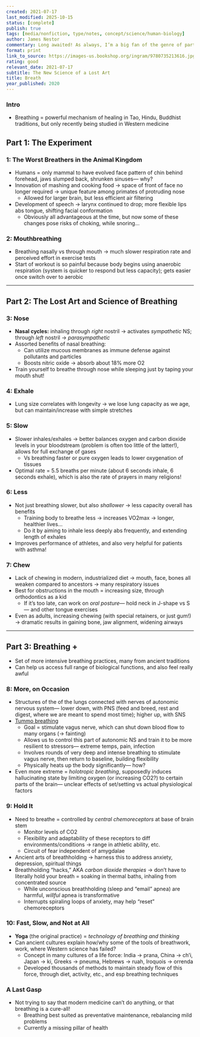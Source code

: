 ```yaml
---
created: 2021-07-17
last_modified: 2025-10-15
status: [complete]
publish: true
tags: [media/nonfiction, type/notes, concept/science/human-biology]
author: James Nestor
commentary: Long awaited! As always, I’m a big fan of the genre of participatory journalism, and Nestor’s exploration of the “lost art and science” of breathing is uniquely relatable. In weaving together peer-reviewed science, anecdotal evidence, indigenous knowledge, and his own personal experience, he offers an engaging and comprehensive landscape of the potential and accessibility of breathing to change our lives.s
format: print
link_to_source: https://images-us.bookshop.org/ingram/9780735213616.jpg?v=5d18f5a54b10dd12f0c21fbbacdb90eb
rating: good
relevant_date: 2021-07-17
subtitle: The New Science of a Lost Art
title: Breath
year_published: 2020
---
```

### Intro

- Breathing = powerful mechanism of healing in Tao, Hindu, Buddhist traditions, but only recently being studied in Western medicine

## Part 1: The Experiment

### 1: The Worst Breathers in the Animal Kingdom

- Humans = only mammal to have evolved face pattern of chin behind forehead, jaws slumped back, shrunken sinuses— why?
- Innovation of mashing and cooking food → space of front of face no longer required → unique feature among primates of protruding nose
    - Allowed for larger brain, but less efficient air filtering
- Development of speech → larynx continued to drop; more flexible lips abs tongue, shifting facial conformation
    - Obviously all advantageous at the time, but now some of these changes pose risks of choking, while snoring…

### 2: Mouthbreathing

- Breathing nasally vs through mouth → much slower respiration rate and perceived effort in exercise tests
- Start of workout is so painful because body begins using anaerobic respiration (system is quicker to respond but less capacity); gets easier once switch over to aerobic

---

## Part 2: The Lost Art and Science of Breathing

### 3: Nose

- **Nasal cycles:** inhaling through *right* nostril → activates *sympathetic* NS; through *left* nostril → *parasympathetic*
- Assorted benefits of nasal breathing:
    - Can utilize mucous membranes as immune defense against pollutants and particles
    - Boosts nitric oxide → absorb about 18% more O2
- Train yourself to breathe through nose while sleeping just by taping your mouth shut!

### 4: Exhale

- Lung size correlates with longevity → we lose lung capacity as we age, but can maintain/increase with simple stretches

### 5: Slow

- Slower inhales/exhales → better balances oxygen and carbon dioxide levels in your bloodstream (problem is often too little of the latter!), allows for full exchange of gases
    - Vs breathing faster or pure oxygen leads to lower oxygenation of tissues
- Optimal rate = 5.5 breaths per minute (about 6 seconds inhale, 6 seconds exhale), which is also the rate of prayers in many religions!

### 6: Less

- Not just breathing slower, but also *shallower* → less capacity overall has benefits
    - Training body to breathe less → increases VO2max → longer, healthier lives…
    - Do it by aiming to inhale less deeply abs frequently, and extending length of exhales
- Improves performance of athletes, and also very helpful for patients with asthma!

### 7: Chew

- Lack of chewing in modern, industrialized diet → mouth, face, bones all weaken compared to ancestors → many respiratory issues
- Best for obstructions in the mouth = increasing size, through orthodontics as a kid
    - If it’s too late, can work on *oral posture*— hold neck in J-shape vs S— and other tongue exercises
- Even as adults, increasing chewing (with special retainers, or just gum!) → dramatic results in gaining bone, jaw alignment, widening airways

---

## Part 3: Breathing +

- Set of more intensive breathing practices, many from ancient traditions
- Can help us access full range of biological functions, and also feel really awful

### 8: More, on Occasion

- Structures of the of the lungs connected with nerves of autonomic nervous system— lower down, with PNS (feed and breed, rest and digest, where we are meant to spend most time); higher up, with SNS
- [Tummo breathing](https://www.wimhofmethod.com/tummo-meditation)
    - Goal = stimulate vagus nerve, which can shut down blood flow to many organs (→ fainting)
    - Allows us to control this part of autonomic NS and train it to be more resilient to stressors— extreme temps, pain, infection
    - Involves rounds of very deep and intense breathing to stimulate vagus nerve, then return to baseline, building flexibility
    - Physically heats up the body significantly— how?
- Even more extreme = *holotropic breathing*, supposedly induces hallucinating state by limiting oxygen (or increasing CO2?) to certain parts of the brain— unclear effects of set/setting vs actual physiological factors

### 9: Hold It

- Need to breathe = controlled by *central chemoreceptors* at base of brain stem
    - Monitor levels of CO2
    - Flexibility and adaptability of these receptors to diff environments/conditions → range in athletic ability, etc.
    - Circuit of fear independent of amygdalae
- Ancient arts of breathholding → harness this to address anxiety, depression, spiritual things
- Breathholding “hacks,” AKA *carbon dioxide therapies* → don’t have to literally hold your breath = soaking in thermal baths, inhaling from concentrated source
    - While unconscious breathholding (sleep and “email” apnea) are harmful, *willful* apnea is transformative
    - Interrupts spiraling loops of anxiety, may help “reset” chemoreceptors

### 10: Fast, Slow, and Not at All

- **Yoga** (the original practice) = *technology of breathing and thinking*
- Can ancient cultures explain how/why some of the tools of breathwork, work, where Western science has failed?
    - Concept in many cultures of a life force: India → prana, China → ch’i, Japan → ki, Greeks → pneuma, Hebrews → ruah, Iroquois → orrenda
    - Developed thousands of methods to maintain steady flow of this force, through diet, activity, etc., and esp breathing techniques

### A Last Gasp

- Not trying to say that modern medicine can’t do anything, or that breathing is a cure-all!
    - Breathing best suited as preventative maintenance, rebalancing mild problems
    - Currently a missing pillar of health
